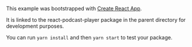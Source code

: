This example was bootstrapped with [Create React App](https://github.com/facebook/create-react-app).

It is linked to the react-podcast-player package in the parent directory for development purposes.

You can run `yarn install` and then `yarn start` to test your package.
